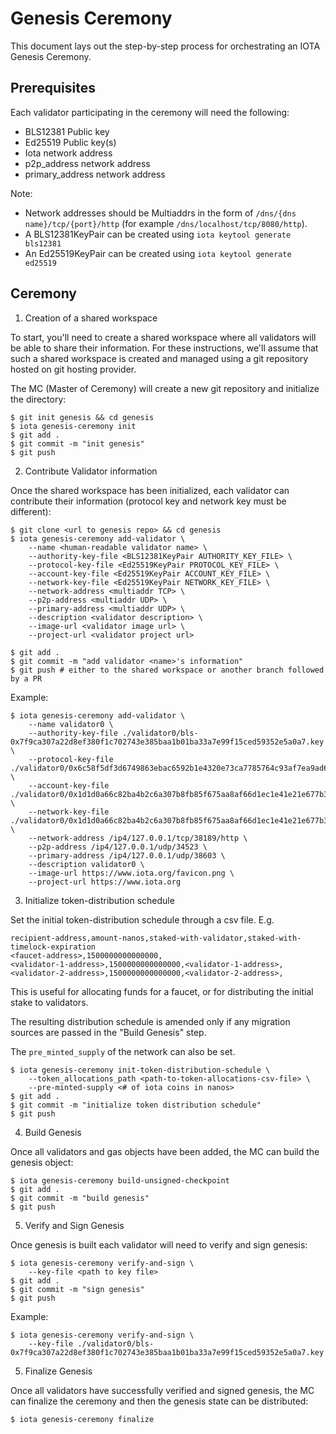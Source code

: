 # Genesis Ceremony

This document lays out the step-by-step process for orchestrating an IOTA Genesis Ceremony.

## Prerequisites

Each validator participating in the ceremony will need the following:

- BLS12381 Public key
- Ed25519 Public key(s)
- Iota network address
- p2p_address network address
- primary_address network address

Note:

- Network addresses should be Multiaddrs in the form of `/dns/{dns name}/tcp/{port}/http` (for example `/dns/localhost/tcp/8080/http`).
- A BLS12381KeyPair can be created using `iota keytool generate bls12381`
- An Ed25519KeyPair can be created using `iota keytool generate ed25519`

## Ceremony

1. Creation of a shared workspace

To start, you'll need to create a shared workspace where all validators will be able to share their
information. For these instructions, we'll assume that such a shared workspace is created and managed
using a git repository hosted on git hosting provider.

The MC (Master of Ceremony) will create a new git repository and initialize the directory:

```
$ git init genesis && cd genesis
$ iota genesis-ceremony init
$ git add .
$ git commit -m "init genesis"
$ git push
```

2. Contribute Validator information

Once the shared workspace has been initialized, each validator can contribute their information (protocol key and network key must be different):

```
$ git clone <url to genesis repo> && cd genesis
$ iota genesis-ceremony add-validator \
    --name <human-readable validator name> \
    --authority-key-file <BLS12381KeyPair AUTHORITY_KEY_FILE> \
    --protocol-key-file <Ed25519KeyPair PROTOCOL_KEY_FILE> \
    --account-key-file <Ed25519KeyPair ACCOUNT_KEY_FILE> \
    --network-key-file <Ed25519KeyPair NETWORK_KEY_FILE> \
    --network-address <multiaddr TCP> \
    --p2p-address <multiaddr UDP> \
    --primary-address <multiaddr UDP> \
    --description <validator description> \
    --image-url <validator image url> \
    --project-url <validator project url>

$ git add .
$ git commit -m "add validator <name>'s information"
$ git push # either to the shared workspace or another branch followed by a PR
```

Example:

```
$ iota genesis-ceremony add-validator \
    --name validator0 \
    --authority-key-file ./validator0/bls-0x7f9ca307a22d8ef380f1c702743e385baa1b01ba33a7e99f15ced59352e5a0a7.key \
    --protocol-key-file ./validator0/0x6c58f5df3d6749863ebac6592b1e4320e73ca7785764c93af7ea9ad63b98ded4.key \
    --account-key-file ./validator0/0x1d1d0a66c82ba4b2c6a307b8fb85f675aa8af66d1ec1e41e21e677b3c3b38053.key \
    --network-key-file ./validator0/0x1d1d0a66c82ba4b2c6a307b8fb85f675aa8af66d1ec1e41e21e677b3c3b38053.key \
    --network-address /ip4/127.0.0.1/tcp/38189/http \
    --p2p-address /ip4/127.0.0.1/udp/34523 \
    --primary-address /ip4/127.0.0.1/udp/38603 \
    --description validator0 \
    --image-url https://www.iota.org/favicon.png \
    --project-url https://www.iota.org
```

3. Initialize token-distribution schedule

Set the initial token-distribution schedule through a csv file. E.g.

```csv
recipient-address,amount-nanos,staked-with-validator,staked-with-timelock-expiration
<faucet-address>,1500000000000000,
<validator-1-address>,1500000000000000,<validator-1-address>,
<validator-2-address>,1500000000000000,<validator-2-address>,
```

This is useful for allocating funds for a faucet, or for distributing the initial
stake to validators.

The resulting distribution schedule is amended only if any migration sources are
passed in the "Build Genesis" step.

The `pre_minted_supply` of the network can also be set.

```
$ iota genesis-ceremony init-token-distribution-schedule \
    --token_allocations_path <path-to-token-allocations-csv-file> \
    --pre-minted-supply <# of iota coins in nanos>
$ git add .
$ git commit -m "initialize token distribution schedule"
$ git push
```

4. Build Genesis

Once all validators and gas objects have been added, the MC can build the genesis object:

```
$ iota genesis-ceremony build-unsigned-checkpoint
$ git add .
$ git commit -m "build genesis"
$ git push
```

5. Verify and Sign Genesis

Once genesis is built each validator will need to verify and sign genesis:

```
$ iota genesis-ceremony verify-and-sign \
    --key-file <path to key file>
$ git add .
$ git commit -m "sign genesis"
$ git push
```

Example:

```
$ iota genesis-ceremony verify-and-sign \
    --key-file ./validator0/bls-0x7f9ca307a22d8ef380f1c702743e385baa1b01ba33a7e99f15ced59352e5a0a7.key
```

5. Finalize Genesis

Once all validators have successfully verified and signed genesis, the MC can finalize the ceremony
and then the genesis state can be distributed:

```
$ iota genesis-ceremony finalize
```
